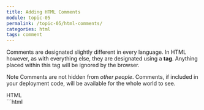 ```yaml
---
title: Adding HTML Comments
module: topic-05
permalink: /topic-05/html-comments/
categories: html
tags: comment
---
```


<div class="divider-heading"></div>

Comments are designated slightly different in every language. In HTML however, as with everything else, they are designated using a **tag**. Anything placed within this tag will be ignored by the browser.

<span class="label label-info">Note</span> Comments are not hidden from _other people_. Comments, if included in your deployment code, will be available for the whole world to see.


<div id="code-heading">HTML</div>
```html
<!-- This is an HTML comment. -->


<!-- Everything placed between the 'dashes' is part of the comment. -->
<!-- Comments should not span multiple lines in HTML.
        Sometimes this can cause issues for a browser's processor.

        This comment is considered as bad style. -->
<!-- Instead: -->
<!-- You should place each line of a multi-line comment within a comment tag. -->
<!-- That would be considered proper style. -->
```
